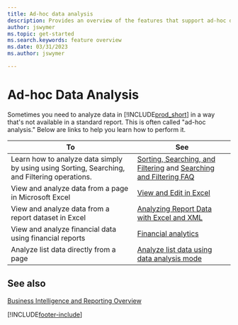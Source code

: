 ```yaml
---
title: Ad-hoc data analysis
description: Provides an overview of the features that support ad-hoc data analysis tasks in the Business Central product.
author: jswymer
ms.topic: get-started
ms.search.keywords: feature overview
ms.date: 03/31/2023
ms.author: jswymer

---
```

# Ad-hoc Data Analysis

Sometimes you need to analyze data in [!INCLUDE[prod_short](includes/prod_short.md)] in a way that's not available in a standard report. This is often called "ad-hoc analysis." Below are links to help you learn how to perform it.

| To | See |
| --- | --- |
| Learn how to analyze data simply by using using Sorting, Searching, and Filtering operations. | [Sorting, Searching, and Filtering](ui-enter-criteria-filters.md) and [Searching and Filtering FAQ](ui-search-filter-faq.yml) |
| View and analyze data from a page in Microsoft Excel | [View and Edit in Excel](across-work-with-excel.md) |
| View and analyze data from a report dataset in Excel | [ Analyzing Report Data with Excel and XML](report-analyze-excel.md) |
| View and analyze financial data using financial reports | [Financial analytics](bi.md) |
| Analyze list data directly from a page |[Analyze list data using data analysis mode](analysis-mode.md)|

## See also

[Business Intelligence and Reporting Overview](ui-work-report.md)

[!INCLUDE[footer-include](includes/footer-banner.md)]
